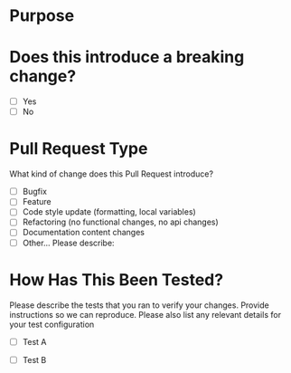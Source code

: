 # Purpose
<!-- Please include a summary of the change and which issue is fixed. Please also include relevant motivation and context. List any dependencies that are required for this change and links to open Issue(s) addressed. -->

# Does this introduce a breaking change?
- [ ] Yes
- [ ] No

# Pull Request Type

What kind of change does this Pull Request introduce?

- [ ] Bugfix
- [ ] Feature
- [ ] Code style update (formatting, local variables)
- [ ] Refactoring (no functional changes, no api changes)
- [ ] Documentation content changes
- [ ] Other... Please describe:

# How Has This Been Tested?

Please describe the tests that you ran to verify your changes. Provide instructions so we can reproduce. Please also list any relevant details for your test configuration

- [ ] Test A

- [ ] Test B
